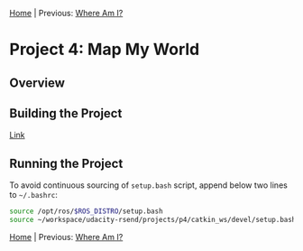 [Home](../../README.md) | Previous: [Where Am I?](../p3/p3-where-am-i.md)

# Project 4: Map My World

## Overview

## Building the Project

[Link](p4-preliminary-config.md)

## Running the Project

To avoid continuous sourcing of `setup.bash` script, append below two lines to `~/.bashrc`:

```bash
source /opt/ros/$ROS_DISTRO/setup.bash
source ~/workspace/udacity-rsend/projects/p4/catkin_ws/devel/setup.bash
```

[Home](../../README.md) | Previous: [Where Am I?](../p3/p3-where-am-i.md)
